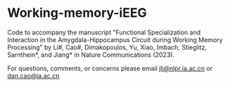 # Working-memory-iEEG
Code to accompany the manuscript "Functional Specialization and Interaction in the Amygdala-Hippocampus Circuit during Working Memory Processing" by Li#, Cao#, Dimakopoulos, Yu, Xiao, Imbach, Stieglitz, Sarnthein*, and Jiang* in Nature Communications (2023).

For questions, comments, or concerns please email jli@nlpr.ia.ac.cn or dan.cao@ia.ac.cn
